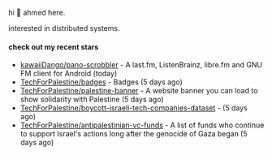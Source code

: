 hi 👋 ahmed here.

interested in distributed systems.

#### check out my recent stars

- [kawaiiDango/pano-scrobbler](https://github.com/kawaiiDango/pano-scrobbler) - A last.fm, ListenBrainz, libre.fm and GNU FM client for Android (today)
- [TechForPalestine/badges](https://github.com/TechForPalestine/badges) - Badges (5 days ago)
- [TechForPalestine/palestine-banner](https://github.com/TechForPalestine/palestine-banner) - A website banner you can load to show solidarity with Palestine (5 days ago)
- [TechForPalestine/boycott-israeli-tech-companies-dataset](https://github.com/TechForPalestine/boycott-israeli-tech-companies-dataset) -  (5 days ago)
- [TechForPalestine/antipalestinian-vc-funds](https://github.com/TechForPalestine/antipalestinian-vc-funds) - A list of funds who continue to support Israel&#39;s actions long after the genocide of Gaza began (5 days ago)

